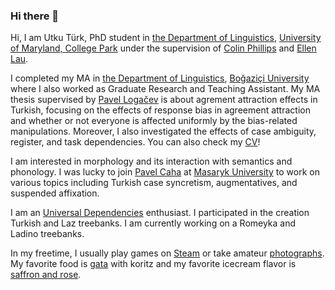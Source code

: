 ### Hi there 👋

Hi, I am Utku Türk, PhD student in [the Department of Linguistics][departmentumd], [University of Maryland, College Park][umd] under the supervision of [Colin Phillips][colin] and [Ellen Lau][ellen].

I completed my MA in [the Department of Linguistics][department], [Boğaziçi University][uni] where I also worked as Graduate Research and Teaching Assistant. My MA thesis supervised by [Pavel Logačev][pavel] is about agrement attraction effects in Turkish, focusing on the effects of response bias in agreement attraction and whether or not everyone is affected uniformly by the bias-related manipulations. Moreover, I also investigated the effects of case ambiguity, register, and task dependencies. You can also check my [CV][cv]!
  
  
I am interested in morphology and its interaction with semantics and phonology. I was lucky to join [Pavel Caha][caha] at [Masaryk University][mas] to work on various topics including Turkish case syncretism, augmentatives, and suspended affixation.
  
I am an [Universal Dependencies][ud] enthusiast. I participated in the creation Turkish and Laz treebanks. I am currently working on a Romeyka and Ladino treebanks.   
  
In my freetime, I usually play games on [Steam][steam] or take amateur [photographs][flickr]. My favorite food is [gata][gata] with koritz and my favorite icecream flavor is [saffron and rose][rose].


  [departmentumd]: https://linguistics.umd.edu/
  [umd]: https://umd.edu/
  [colin]: https://www.colinphillips.net/
  [ellen]: https://ellenlau.net/
  [department]: http://linguistics.boun.edu.tr
  [uni]: http://www.boun.edu.tr
  [pavel]: http://plogacev.github.io
  [gata]: https://en.wikipedia.org/wiki/Gata_(food)
  [rose]: https://www.nytimes.com/2016/04/06/dining/saffron-and-rose-persian-ice-cream-shop-los-angeles.html
  [steam]: https://steamcommunity.com/id/lecagot
  [flickr]: https://flickr.com/photos/97029582@N03/albums
  [caha]: https://www.muni.cz/en/people/53172-pavel-caha/cv
  [mas]: https://www.muni.cz/en
  [ud]: https://www.universaldependencies.org
  [cv]: cv.pdf


<!--

**utkuturk/utkuturk** is a ✨ _special_ ✨ repository because its `README.md` (this file) appears on your GitHub profile.

Here are some ideas to get you started:

- 🔭 I’m currently working on ...
- 🌱 I’m currently learning ...
- 👯 I’m looking to collaborate on ...
- 🤔 I’m looking for help with ...
- 💬 Ask me about ...
- 📫 How to reach me: ...
- 😄 Pronouns: ...
- ⚡ Fun fact: ...
-->
